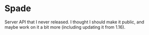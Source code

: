 # Spade
Server API that I never released. I thought I should make it public, and maybe work on it a bit more (including updating it from 1.16).
